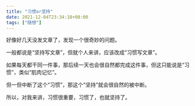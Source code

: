 ```yaml
---
title: "习惯or坚持"
date: 2021-12-04T23:34:18+08:00
tags: ["随想"]
---
```

好像好几天没发文章了，发现一个很奇妙的问题。

一般都说是“坚持写文章”，但就个人来讲，应该改成“习惯写文章”。

如果每天都干同一件事，那后续一天也会很自然都完成这件事，但这只能说是“习惯”，类似“肌肉记忆”。

但一但中断了这个“习惯”，那这个“坚持”就会很自然的被中断。

所以，对我来讲，习惯很重要，习惯了，也就坚持了。
